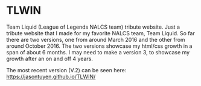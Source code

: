 # TLWIN
Team Liquid (League of Legends NALCS team) tribute website.  Just a tribute website that I made for my favorite NALCS team, Team Liquid. So far there are two versions, one from around March 2016 and the other from around October 2016. The two versions showcase my html/css growth in a span of about 6 months. I may need to make a version 3, to showcase my growth after an on and off 4 years.

The most recent version (V.2) can be seen here: https://jasontuyen.github.io/TLWIN/
